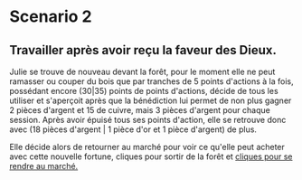 # Scenario 2

## Travailler après avoir reçu la faveur des Dieux.

Julie se trouve de nouveau devant la forêt, pour le moment elle ne peut ramasser ou couper du bois que par tranches de 5 points d'actions à la fois, possédant encore (30|35) points de points d'actions, décide de tous les utiliser et s'aperçoit après que la bénédiction lui permet de non plus gagner 2 pièces d'argent et 15 de cuivre, mais 3 pièces d'argent pour chaque session. Après avoir épuisé tous ses points d'action, elle se retrouve donc avec (18 pièces d'argent | 1 pièce d'or et 1 pièce d'argent) de plus.

Elle décide alors de retourner au marché pour voir ce qu'elle peut acheter avec cette nouvelle fortune, cliques pour sortir de la forêt et [cliques pour se rendre au marché.](./market_2.scenario.md)